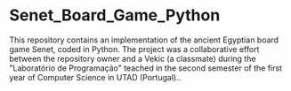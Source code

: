 # Senet_Board_Game_Python
This repository contains an implementation of the ancient Egyptian board game Senet, coded in Python. The project was a collaborative effort between the repository owner and a Vekic (a classmate) during the "Laboratório de Programação" teached in the second semester of the first year of Computer Science in UTAD (Portugal)..
